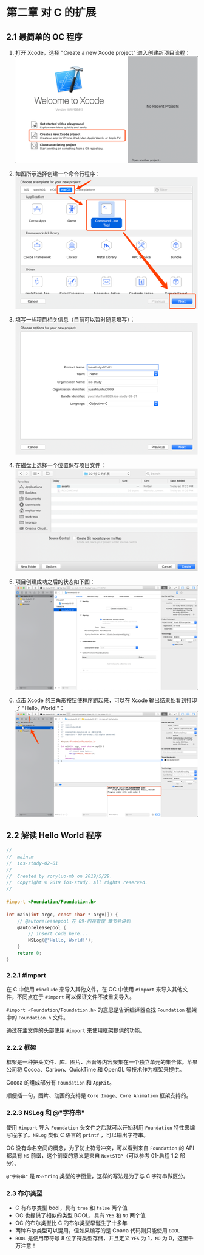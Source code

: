 # 第二章 对 C 的扩展

## 2.1 最简单的 OC 程序
1. 打开 Xcode，选择 "Create a new Xcode project" 进入创建新项目流程：
![](assets/WX20190529-233302@2x.png)

2. 如图所示选择创建一个命令行程序：
![](assets/WX20190529-233502@2x.png)

3. 填写一些项目相关信息（目前可以暂时随意填写）：
![](assets/WX20190529-233548@2x.png)

4. 在磁盘上选择一个位置保存项目文件：
![](assets/WX20190529-233629@2x.png)

5. 项目创建成功之后的状态如下图：
![](assets/WX20190529-233654@2x.png)

6. 点击 Xcode 的三角形按钮使程序跑起来，可以在 Xcode 输出结果处看到打印了 "Hello, World!"：
![](assets/WX20190529-233813@2x.png)

## 2.2 解读 Hello World 程序
```Objective-C
//
//  main.m
//  ios-study-02-01
//
//  Created by roryluo-mb on 2019/5/29.
//  Copyright © 2019 ios-study. All rights reserved.
//

#import <Foundation/Foundation.h>

int main(int argc, const char * argv[]) {
    // @autoreleasepool 在 09-内存管理 章节会讲到
    @autoreleasepool {
        // insert code here...
        NSLog(@"Hello, World!");
    }
    return 0;
}
```

### 2.2.1 #import
在 C 中使用 `#include` 来导入其他文件，在 OC 中使用 `#import` 来导入其他文件，不同点在于 `#import` 可以保证文件不被重复导入。

`#import <Foundation/Foundation.h>` 的意思是告诉编译器查找 `Foundation` 框架中的 `Foundation.h` 文件。

通过在主文件的头部使用 `#import` 来使用框架提供的功能。

### 2.2.2 框架
框架是一种把头文件、库、图片、声音等内容聚集在一个独立单元的集合体。苹果公司将 Cocoa、Carbon、QuickTime 和 OpenGL 等技术作为框架来提供。

Cocoa 的组成部分有 `Foundation` 和 `AppKit`。

顺便插一句，图片、动画的支持是 `Core Image`、`Core Animation` 框架支持的。

### 2.2.3 NSLog 和 @"字符串"
使用 `#import` 导入 `Foundation` 头文件之后就可以开始利用 `Foundation` 特性来编写程序了。`NSLog` 类似 C 语言的 `printf` ，可以输出字符串。

OC 没有命名空间的概念，为了防止符号冲突，可以看到来自 `Foundation` 的 API 都具有 `NS` 前缀，这个前缀的意义是来自 `NextSTEP`（可以参考 01-启程 1.2 部分）。

`@"字符串"` 是 `NSString` 类型的字面量，这样的写法是为了与 C 字符串做区分。

### 2.3 布尔类型
* C 有布尔类型 bool，具有 `true` 和 `false` 两个值
* OC 也提供了相似的类型 BOOL，具有 `YES` 和 `NO` 两个值
* OC 的布尔类型比 C 的布尔类型早诞生了十多年
* 两种布尔类型可以混用，但如果编写的是 Coaca 代码则只能使用 `BOOL`
* `BOOL` 是使用带符号 8 位字符类型存储，并且定义 `YES` 为 1，`NO` 为 0，这里千万注意！